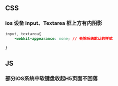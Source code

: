 ## CSS

### ios 设备 input、Textarea 框上方有内阴影

```css
input, textarea{
    -webkit-appearance: none; // 去除系统默认的样式
  
}
```

## JS

### 部分iOS系统中软键盘收起H5页面不回落

